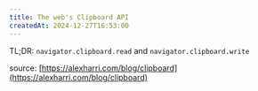 ```yaml
---
title: The web's Clipboard API
createdAt: 2024-12-27T16:53:00
---
```


TL;DR: `navigator.clipboard.read` and `navigator.clipboard.write`

source: [https://alexharri.com/blog/clipboard](https://alexharri.com/blog/clipboard)

